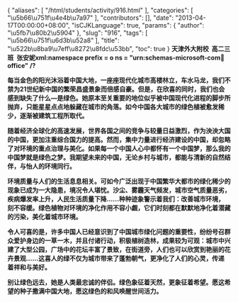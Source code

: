 {
    "aliases": [
        "/html/students/activity/916.html"
    ],
    "categories": [
        "\u5b66\u751f\u4e4b\u7a97"
    ],
    "contributors": [],
    "date": "2013-04-17T00:00:00+08:00",
    "isCJKLanguage": true,
    "params": {
        "author": "\u5fb7\u80b2\u5904"
    },
    "slug": "916",
    "tags": [
        "\u5b66\u751f\u6d3b\u52a8"
    ],
    "title": "\u522b\u8ba9\u7eff\u8272\u8fdc\u53bb",
    "toc": true
}
**天津外大附校  高二三班  张安妮xml:namespace prefix = o ns = "urn:schemas-microsoft-com:office:office" /?**

**每当金色的阳光沐浴着中国大地，一座座现代化城市高楼林立，车水马龙，我们不禁为21世纪新中国的繁荣昌盛景象而倍感自豪。但是，在欣喜的同时，我们也会感到缺失了什么—是绿色。她原本至关重要的地位似乎被中国现代化进程的脚步所抛弃，只能星星点点地躲藏在城市的角落。如今中国各大城市的绿色植被愈发稀少，逐渐被建筑工程所取代。**

**随着经济全球化的高速发展，世界各国之间的竞争与较量日益激烈，作为泱泱大国的中国，更加注重综合国力的提高。然而，集中力量进行经济建设的中国，却忽略了对环境的重点治理与美化。如果每一个中国人心中都怀有一个中国梦，那么我的中国梦就是绿色之梦。我期望未来的中国，无论乡村与城市，都能与清新的自然结伴，与怡人的环境同行。**

**环境质量与人们的生活息息相关。可如今广泛出现于中国繁华大都市的绿化稀少的现象已成为一大隐患，境况令人堪忧。沙尘、雾霾天气频发，城市空气质量恶劣，疾病爆发率上升，人民生活质量下降……种种迹象警示着我们：改善城市环境，刻不容缓。绿色植物对环境的净化作用不容小觑，它们时刻都在默默地净化着潜藏的污染，美化着城市环境。**

**令人可喜的是，许多中国人已经意识到了中国城市绿化问题的重要性，纷纷号召群众爱护身边的一草一木，并且付诸行动，积极植树造林，成果较为可观：城市中兴建了大型公园，广场中的花坛丰富了景致，在街道旁，人们也可以欣赏到艳丽的花卉景观……这喜人的绿不仅为城市带来了蓬勃朝气，更净化了人们的心灵，传递着祥和与美好。**

**别让绿色远去，她是人类最忠诚的伴侣。绿色象征着天然，更象征着希望。愿这希望的种子撒满中国大地，愿这绿色的和风唤醒世间活力。**

